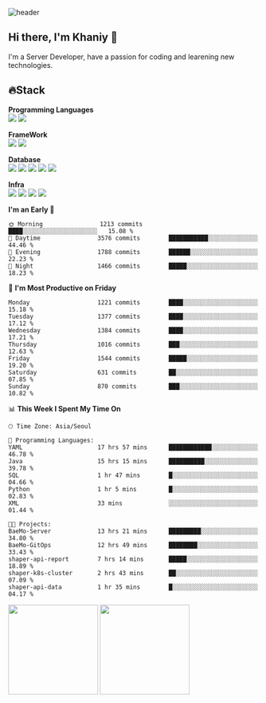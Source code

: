 ![header](https://capsule-render.vercel.app/api?type=soft&text=Welcome!&color=auto&height=200&section=header&fontSize=70)

## Hi there, I'm Khaniy 👋
I'm a Server Developer, have a passion for coding and learening new technologies.
<!-- <br> 📫 Email : kangh1596@gmail.com 
<br> 📝 Blog  : khan03.tistory.com/
<br> <img src="https://img.shields.io/badge/Email-222222?style=for-the-badge&logo=Gmail&logoColor=white">
<br> <img src="https://img.shields.io/badge/Blog -222222?style=for-the-badge&logo=Tistory&logoColor=white">
[hank0302's Blog](https://khan03.tistory.com/)
-->
## 🔥Stack 

**Programming Languages** <br>
 <img src="https://img.shields.io/badge/JAVA-E6522C?style=for-the-badge&logo=Java&logoColor=white">
 <img src="https://img.shields.io/badge/Python-3776AB?style=for-the-badge&logo=python&logoColor=white">

**FrameWork** <br>
<img src="https://img.shields.io/badge/SpringBoot-6DB33F?style=for-the-badge&logo=SpringBoot&logoColor=white">
<img src="https://img.shields.io/badge/FastAPI-009688?style=for-the-badge&logo=FastAPI&logoColor=white">

**Database** <br>
<img src="https://img.shields.io/badge/MySQL-4479A1?style=for-the-badge&logo=MySQL&logoColor=white">
<img src="https://img.shields.io/badge/MariaDB-003545?style=for-the-badge&logo=MariaDB&logoColor=white">
<img src="https://img.shields.io/badge/MongoDB-47A248?style=for-the-badge&logo=MongoDB&logoColor=white">
<img src="https://img.shields.io/badge/Redis-DC382D?style=for-the-badge&logo=Redis&logoColor=white">
<img src="https://img.shields.io/badge/PostgreSQL-4169E1?style=for-the-badge&logo=PostgreSQL&logoColor=white">

**Infra** <br>
<img src="https://img.shields.io/badge/Docker-2496ED?style=for-the-badge&logo=Docker&logoColor=white">
<img src="https://img.shields.io/badge/Kubernetes-326CE5?style=for-the-badge&logo=Kubernetes&logoColor=white">
<img src="https://img.shields.io/badge/Prometheus-E6522C?style=for-the-badge&logo=prometheus&logoColor=white">
<img src="https://img.shields.io/badge/Grafana-F46800?style=for-the-badge&logo=grafana&logoColor=white">

<!--START_SECTION:waka-->
**I'm an Early 🐤** 

```text
🌞 Morning                1213 commits        ████░░░░░░░░░░░░░░░░░░░░░   15.08 % 
🌆 Daytime                3576 commits        ███████████░░░░░░░░░░░░░░   44.46 % 
🌃 Evening                1788 commits        ██████░░░░░░░░░░░░░░░░░░░   22.23 % 
🌙 Night                  1466 commits        █████░░░░░░░░░░░░░░░░░░░░   18.23 % 
```
📅 **I'm Most Productive on Friday** 

```text
Monday                   1221 commits        ████░░░░░░░░░░░░░░░░░░░░░   15.18 % 
Tuesday                  1377 commits        ████░░░░░░░░░░░░░░░░░░░░░   17.12 % 
Wednesday                1384 commits        ████░░░░░░░░░░░░░░░░░░░░░   17.21 % 
Thursday                 1016 commits        ███░░░░░░░░░░░░░░░░░░░░░░   12.63 % 
Friday                   1544 commits        █████░░░░░░░░░░░░░░░░░░░░   19.20 % 
Saturday                 631 commits         ██░░░░░░░░░░░░░░░░░░░░░░░   07.85 % 
Sunday                   870 commits         ███░░░░░░░░░░░░░░░░░░░░░░   10.82 % 
```


📊 **This Week I Spent My Time On** 

```text
🕑︎ Time Zone: Asia/Seoul

💬 Programming Languages: 
YAML                     17 hrs 57 mins      ████████████░░░░░░░░░░░░░   46.78 % 
Java                     15 hrs 15 mins      ██████████░░░░░░░░░░░░░░░   39.78 % 
SQL                      1 hr 47 mins        █░░░░░░░░░░░░░░░░░░░░░░░░   04.66 % 
Python                   1 hr 5 mins         █░░░░░░░░░░░░░░░░░░░░░░░░   02.83 % 
XML                      33 mins             ░░░░░░░░░░░░░░░░░░░░░░░░░   01.44 % 

🐱‍💻 Projects: 
BaeMo-Server             13 hrs 21 mins      █████████░░░░░░░░░░░░░░░░   34.80 % 
BaeMo-GitOps             12 hrs 49 mins      ████████░░░░░░░░░░░░░░░░░   33.43 % 
shaper-api-report        7 hrs 14 mins       █████░░░░░░░░░░░░░░░░░░░░   18.89 % 
shaper-k8s-cluster       2 hrs 43 mins       ██░░░░░░░░░░░░░░░░░░░░░░░   07.09 % 
shaper-api-data          1 hr 35 mins        █░░░░░░░░░░░░░░░░░░░░░░░░   04.17 % 
```


<!--END_SECTION:waka-->
<p>
  <img height="180em" src="https://github-readme-stats-khaniys-projects.vercel.app/api?username=khaniy&show_icons=true&include_all_commits=true&theme=dracula">
  <img height="180em" src="https://github-readme-stats-khaniys-projects.vercel.app/api/top-langs?username=khaniy&layout=compact&theme=dracula">
</p>

